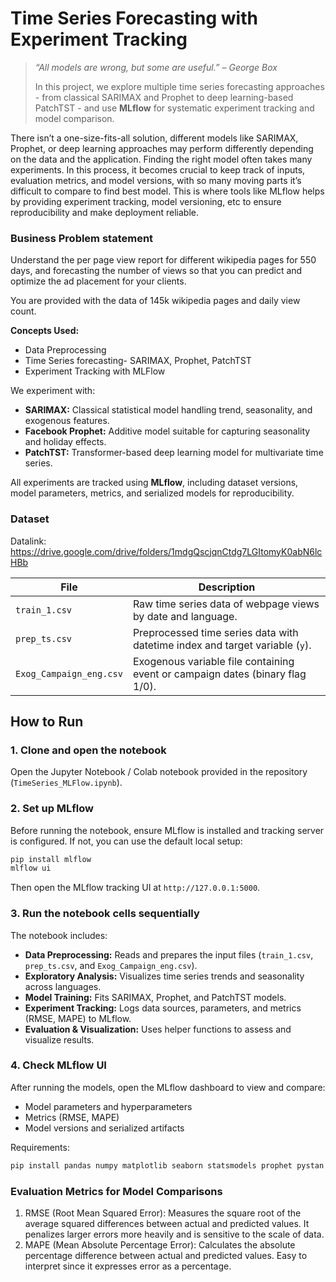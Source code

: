 # Time Series Forecasting with Experiment Tracking

> *“All models are wrong, but some are useful.” – George Box*
>
> In this project, we explore multiple time series forecasting approaches - from classical SARIMAX and Prophet to deep learning-based PatchTST - and use **MLflow** for systematic experiment tracking and model comparison.

There isn’t a one-size-fits-all solution, different models like SARIMAX, Prophet, or deep learning approaches may perform differently depending on the data and the application. Finding the right model often takes many experiments. In this process, it becomes crucial to keep track of inputs, evaluation metrics, and model versions, with so many moving parts it’s difficult to compare to find best model. This is where tools like MLflow helps by providing experiment tracking, model versioning, etc to ensure reproducibility and make deployment reliable.

### Business Problem statement

Understand the per page view report for different wikipedia pages for 550 days, and forecasting the number of views so that you can predict and optimize the ad placement for your clients.

You are provided with the data of 145k wikipedia pages and daily view count.

**Concepts Used:**
- Data Preprocessing
- Time Series forecasting- SARIMAX, Prophet, PatchTST
- Experiment Tracking with MLFlow

We experiment with:

* **SARIMAX:** Classical statistical model handling trend, seasonality, and exogenous features.
* **Facebook Prophet:** Additive model suitable for capturing seasonality and holiday effects.
* **PatchTST:** Transformer-based deep learning model for multivariate time series.

All experiments are tracked using **MLflow**, including dataset versions, model parameters, metrics, and serialized models for reproducibility.

### Dataset
Datalink: https://drive.google.com/drive/folders/1mdgQscjqnCtdg7LGItomyK0abN6lcHBb

| File                    | Description                                                                   |
| ----------------------- | ----------------------------------------------------------------------------- |
| `train_1.csv`           | Raw time series data of webpage views by date and language.                   |
| `prep_ts.csv`           | Preprocessed time series data with datetime index and target variable (`y`).  |
| `Exog_Campaign_eng.csv` | Exogenous variable file containing event or campaign dates (binary flag 1/0). |

## How to Run
### 1. Clone and open the notebook
Open the Jupyter Notebook / Colab notebook provided in the repository (`TimeSeries_MLFlow.ipynb`).

### 2. Set up MLflow
Before running the notebook, ensure MLflow is installed and tracking server is configured.
If not, you can use the default local setup:

```bash
pip install mlflow
mlflow ui
```

Then open the MLflow tracking UI at `http://127.0.0.1:5000`.

### 3. Run the notebook cells sequentially

The notebook includes:

* **Data Preprocessing:** Reads and prepares the input files (`train_1.csv`, `prep_ts.csv`, and `Exog_Campaign_eng.csv`).
* **Exploratory Analysis:** Visualizes time series trends and seasonality across languages.
* **Model Training:** Fits SARIMAX, Prophet, and PatchTST models.
* **Experiment Tracking:** Logs data sources, parameters, and metrics (RMSE, MAPE) to MLflow.
* **Evaluation & Visualization:** Uses helper functions to assess and visualize results.

### 4. Check MLflow UI

After running the models, open the MLflow dashboard to view and compare:

* Model parameters and hyperparameters
* Metrics (RMSE, MAPE)
* Model versions and serialized artifacts

Requirements: 
```bash
pip install pandas numpy matplotlib seaborn statsmodels prophet pystan mlflow tsai
```

### Evaluation Metrics for Model Comparisons  
1. RMSE (Root Mean Squared Error): Measures the square root of the average squared differences between actual and predicted values. It penalizes larger errors more heavily and is sensitive to the scale of data.
2. MAPE (Mean Absolute Percentage Error): Calculates the absolute percentage difference between actual and predicted values. Easy to interpret since it expresses error as a percentage.
